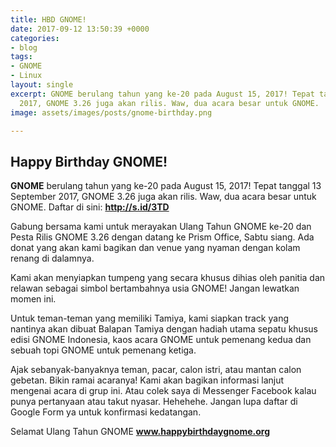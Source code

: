```yaml
---
title: HBD GNOME!
date: 2017-09-12 13:50:39 +0000
categories:
- blog
tags:
- GNOME
- Linux
layout: single
excerpt: GNOME berulang tahun yang ke-20 pada August 15, 2017! Tepat tanggal 13 September
  2017, GNOME 3.26 juga akan rilis. Waw, dua acara besar untuk GNOME.
image: assets/images/posts/gnome-birthday.png

---
```

## **Happy Birthday GNOME!**

**GNOME** berulang tahun yang ke-20 pada August 15, 2017! Tepat tanggal 13 September 2017, GNOME 3.26 juga akan rilis. Waw, dua acara besar untuk GNOME. 
Daftar di sini: **http://s.id/3TD**

Gabung bersama kami untuk merayakan Ulang Tahun GNOME ke-20 dan Pesta Rilis GNOME 3.26 dengan datang ke Prism Office, Sabtu siang. Ada donat yang akan kami bagikan dan venue yang nyaman dengan kolam renang di dalamnya. 

Kami akan menyiapkan tumpeng yang secara khusus dihias oleh panitia dan relawan sebagai simbol bertambahnya usia GNOME! Jangan lewatkan momen ini. 

Untuk teman-teman yang memiliki Tamiya, kami siapkan track yang nantinya akan dibuat Balapan Tamiya dengan hadiah utama sepatu khusus edisi GNOME Indonesia, kaos acara GNOME untuk pemenang kedua dan sebuah topi GNOME untuk pemenang ketiga. 

Ajak sebanyak-banyaknya teman, pacar, calon istri, atau mantan calon gebetan. Bikin ramai acaranya! Kami akan bagikan informasi lanjut mengenai acara di grup ini. Atau colek saya di Messenger Facebook kalau punya pertanyaan atau takut nyasar. Hehehehe. Jangan lupa daftar di Google Form ya untuk konfirmasi kedatangan. 

Selamat Ulang Tahun GNOME
**www.happybirthdaygnome.org**